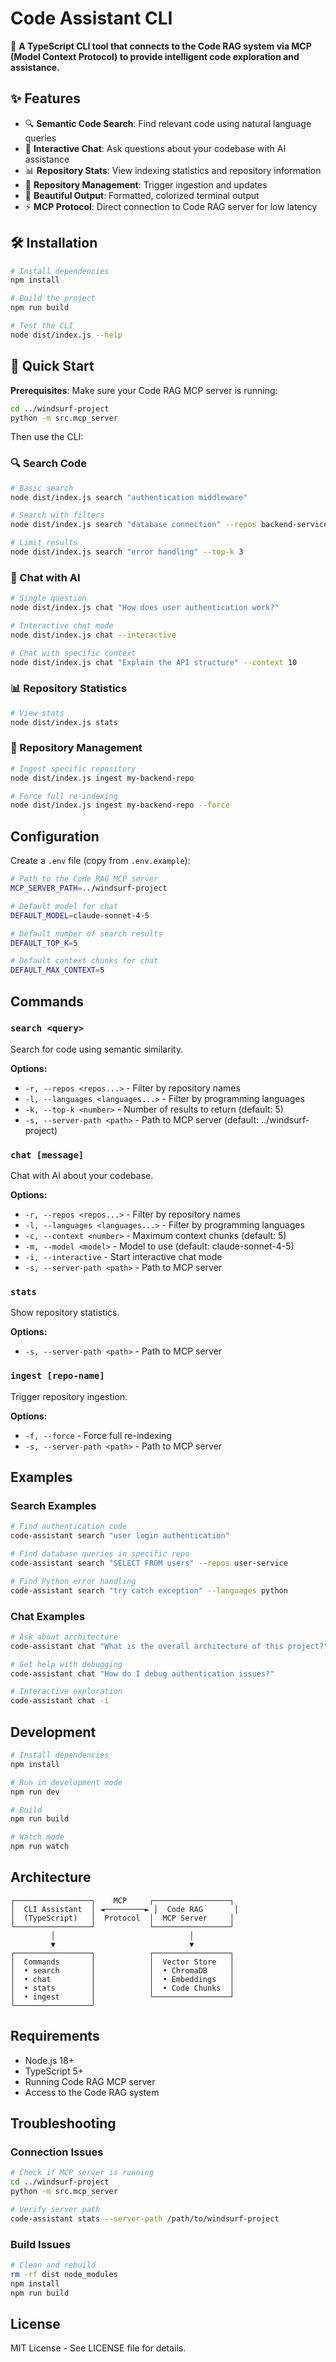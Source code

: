 # Code Assistant CLI

🚀 **A TypeScript CLI tool that connects to the Code RAG system via MCP (Model Context Protocol) to provide intelligent code exploration and assistance.**

## ✨ Features

- 🔍 **Semantic Code Search**: Find relevant code using natural language queries
- 💬 **Interactive Chat**: Ask questions about your codebase with AI assistance  
- 📊 **Repository Stats**: View indexing statistics and repository information
- 🔄 **Repository Management**: Trigger ingestion and updates
- 🎨 **Beautiful Output**: Formatted, colorized terminal output
- ⚡ **MCP Protocol**: Direct connection to Code RAG server for low latency

## 🛠 Installation

```bash
# Install dependencies
npm install

# Build the project
npm run build

# Test the CLI
node dist/index.js --help
```

## 🚀 Quick Start

**Prerequisites**: Make sure your Code RAG MCP server is running:
```bash
cd ../windsurf-project
python -m src.mcp_server
```

Then use the CLI:

### 🔍 Search Code
```bash
# Basic search
node dist/index.js search "authentication middleware"

# Search with filters
node dist/index.js search "database connection" --repos backend-service --languages python

# Limit results
node dist/index.js search "error handling" --top-k 3
```

### 💬 Chat with AI
```bash
# Single question
node dist/index.js chat "How does user authentication work?"

# Interactive chat mode
node dist/index.js chat --interactive

# Chat with specific context
node dist/index.js chat "Explain the API structure" --context 10
```

### 📊 Repository Statistics
```bash
# View stats
node dist/index.js stats
```

### 🔄 Repository Management
```bash
# Ingest specific repository
node dist/index.js ingest my-backend-repo

# Force full re-indexing
node dist/index.js ingest my-backend-repo --force
```

## Configuration

Create a `.env` file (copy from `.env.example`):

```bash
# Path to the Code RAG MCP server
MCP_SERVER_PATH=../windsurf-project

# Default model for chat
DEFAULT_MODEL=claude-sonnet-4-5

# Default number of search results
DEFAULT_TOP_K=5

# Default context chunks for chat
DEFAULT_MAX_CONTEXT=5
```

## Commands

### `search <query>`
Search for code using semantic similarity.

**Options:**
- `-r, --repos <repos...>` - Filter by repository names
- `-l, --languages <languages...>` - Filter by programming languages  
- `-k, --top-k <number>` - Number of results to return (default: 5)
- `-s, --server-path <path>` - Path to MCP server (default: ../windsurf-project)

### `chat [message]`
Chat with AI about your codebase.

**Options:**
- `-r, --repos <repos...>` - Filter by repository names
- `-l, --languages <languages...>` - Filter by programming languages
- `-c, --context <number>` - Maximum context chunks (default: 5)
- `-m, --model <model>` - Model to use (default: claude-sonnet-4-5)
- `-i, --interactive` - Start interactive chat mode
- `-s, --server-path <path>` - Path to MCP server

### `stats`
Show repository statistics.

**Options:**
- `-s, --server-path <path>` - Path to MCP server

### `ingest [repo-name]`
Trigger repository ingestion.

**Options:**
- `-f, --force` - Force full re-indexing
- `-s, --server-path <path>` - Path to MCP server

## Examples

### Search Examples
```bash
# Find authentication code
code-assistant search "user login authentication"

# Find database queries in specific repo
code-assistant search "SELECT FROM users" --repos user-service

# Find Python error handling
code-assistant search "try catch exception" --languages python
```

### Chat Examples
```bash
# Ask about architecture
code-assistant chat "What is the overall architecture of this project?"

# Get help with debugging
code-assistant chat "How do I debug authentication issues?"

# Interactive exploration
code-assistant chat -i
```

## Development

```bash
# Install dependencies
npm install

# Run in development mode
npm run dev

# Build
npm run build

# Watch mode
npm run watch
```

## Architecture

```
┌─────────────────┐    MCP     ┌─────────────────┐
│  CLI Assistant  │ ◄─────────► │  Code RAG       │
│  (TypeScript)   │  Protocol  │  MCP Server     │
└─────────────────┘            └─────────────────┘
         │                              │
         ▼                              ▼
┌─────────────────┐            ┌─────────────────┐
│  Commands       │            │  Vector Store   │
│  • search       │            │  • ChromaDB     │
│  • chat         │            │  • Embeddings   │
│  • stats        │            │  • Code Chunks  │
│  • ingest       │            └─────────────────┘
└─────────────────┘
```

## Requirements

- Node.js 18+
- TypeScript 5+
- Running Code RAG MCP server
- Access to the Code RAG system

## Troubleshooting

### Connection Issues
```bash
# Check if MCP server is running
cd ../windsurf-project
python -m src.mcp_server

# Verify server path
code-assistant stats --server-path /path/to/windsurf-project
```

### Build Issues
```bash
# Clean and rebuild
rm -rf dist node_modules
npm install
npm run build
```

## License

MIT License - See LICENSE file for details.
